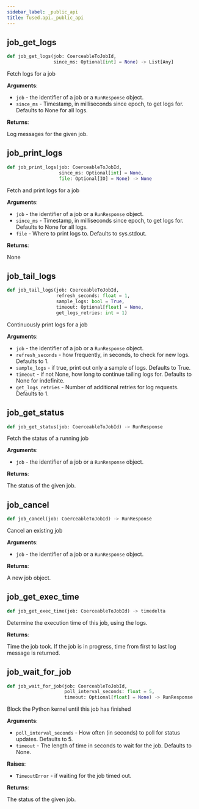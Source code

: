 ```yaml
---
sidebar_label: _public_api
title: fused.api._public_api
---
```


## job\_get\_logs

```python
def job_get_logs(job: CoerceableToJobId,
                 since_ms: Optional[int] = None) -> List[Any]
```

Fetch logs for a job

**Arguments**:

- `job` - the identifier of a job or a `RunResponse` object.
- `since_ms` - Timestamp, in milliseconds since epoch, to get logs for. Defaults to None for all logs.
  

**Returns**:

  Log messages for the given job.

## job\_print\_logs

```python
def job_print_logs(job: CoerceableToJobId,
                   since_ms: Optional[int] = None,
                   file: Optional[IO] = None) -> None
```

Fetch and print logs for a job

**Arguments**:

- `job` - the identifier of a job or a `RunResponse` object.
- `since_ms` - Timestamp, in milliseconds since epoch, to get logs for. Defaults to None for all logs.
- `file` - Where to print logs to. Defaults to sys.stdout.
  

**Returns**:

  None

## job\_tail\_logs

```python
def job_tail_logs(job: CoerceableToJobId,
                  refresh_seconds: float = 1,
                  sample_logs: bool = True,
                  timeout: Optional[float] = None,
                  get_logs_retries: int = 1)
```

Continuously print logs for a job

**Arguments**:

- `job` - the identifier of a job or a `RunResponse` object.
- `refresh_seconds` - how frequently, in seconds, to check for new logs. Defaults to 1.
- `sample_logs` - if true, print out only a sample of logs. Defaults to True.
- `timeout` - if not None, how long to continue tailing logs for. Defaults to None for indefinite.
- `get_logs_retries` - Number of additional retries for log requests. Defaults to 1.

## job\_get\_status

```python
def job_get_status(job: CoerceableToJobId) -> RunResponse
```

Fetch the status of a running job

**Arguments**:

- `job` - the identifier of a job or a `RunResponse` object.
  

**Returns**:

  The status of the given job.

## job\_cancel

```python
def job_cancel(job: CoerceableToJobId) -> RunResponse
```

Cancel an existing job

**Arguments**:

- `job` - the identifier of a job or a `RunResponse` object.
  

**Returns**:

  A new job object.

## job\_get\_exec\_time

```python
def job_get_exec_time(job: CoerceableToJobId) -> timedelta
```

Determine the execution time of this job, using the logs.

**Returns**:

  Time the job took. If the job is in progress, time from first to last log message is returned.

## job\_wait\_for\_job

```python
def job_wait_for_job(job: CoerceableToJobId,
                     poll_interval_seconds: float = 5,
                     timeout: Optional[float] = None) -> RunResponse
```

Block the Python kernel until this job has finished

**Arguments**:

- `poll_interval_seconds` - How often (in seconds) to poll for status updates. Defaults to 5.
- `timeout` - The length of time in seconds to wait for the job. Defaults to None.
  

**Raises**:

- `TimeoutError` - if waiting for the job timed out.
  

**Returns**:

  The status of the given job.

